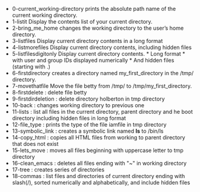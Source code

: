 * 0-current_working-directory 
      prints the absolute path name of the current working directory.
* 1-listit
       Display the contents list of your current directory.
* 2-bring_me_home
      changes the working directory to the user’s home directory.
* 3-listfiles
      Display current directory contents in a long format
* 4-listmorefiles
      Display current directory contents, including hidden files 
* 5-listfilesdigitonly
      Display current directory contents.
          *  Long format
          *  with user and group IDs displayed numerically
          *  And hidden files (starting with .)
* 6-firstdirectory
       creates a directory named my_first_directory in the /tmp/ directory.
* 7-movethatfile
       Move the file betty from /tmp/ to /tmp/my_first_directory.
* 8-firstdelete : delete file betty
* 9-firstdirdeletion : delete directory holberton in tmp directory
* 10-back : changes working directory to previous one
* 11-lists : list all files in the current directory, parent directory and he boot directory including hidden files in long format
* 12-file_type : prints the type of the file iamfile in tmp directory
* 13-symbolic_link : creates a symbolic link named __ls__ to /bin/ls
* 14-copy_html : copies all HTML files from working to parent directory that does not exist
* 15-lets_move : moves all files beginning with uppercase letter to tmp directory
* 16-clean_emacs : deletes all files ending with "~" in working directory
* 17-tree : creates series of directories
* 18-commas : list files and directories of current directory ending with slash(/), sorted numerically and alphabetically, and include hidden files
